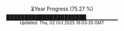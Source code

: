 <p align="center">
⏳Year Progress (75.27 %)<br>
██████████████████████▁▁▁▁▁▁▁▁ <br>
<sub>Updated: Thu, 02 Oct 2025 18:03:35 GMT</sub>
</p>

